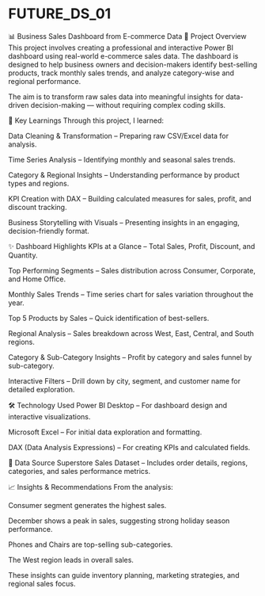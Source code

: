 # FUTURE_DS_01
📊 Business Sales Dashboard from E-commerce Data
📌 Project Overview
This project involves creating a professional and interactive Power BI dashboard using real-world e-commerce sales data. The dashboard is designed to help business owners and decision-makers identify best-selling products, track monthly sales trends, and analyze category-wise and regional performance.

The aim is to transform raw sales data into meaningful insights for data-driven decision-making — without requiring complex coding skills.

🚀 Key Learnings
Through this project, I learned:

Data Cleaning & Transformation – Preparing raw CSV/Excel data for analysis.

Time Series Analysis – Identifying monthly and seasonal sales trends.

Category & Regional Insights – Understanding performance by product types and regions.

KPI Creation with DAX – Building calculated measures for sales, profit, and discount tracking.

Business Storytelling with Visuals – Presenting insights in an engaging, decision-friendly format.

✨ Dashboard Highlights
KPIs at a Glance – Total Sales, Profit, Discount, and Quantity.

Top Performing Segments – Sales distribution across Consumer, Corporate, and Home Office.

Monthly Sales Trends – Time series chart for sales variation throughout the year.

Top 5 Products by Sales – Quick identification of best-sellers.

Regional Analysis – Sales breakdown across West, East, Central, and South regions.

Category & Sub-Category Insights – Profit by category and sales funnel by sub-category.

Interactive Filters – Drill down by city, segment, and customer name for detailed exploration.

🛠 Technology Used
Power BI Desktop – For dashboard design and interactive visualizations.

Microsoft Excel – For initial data exploration and formatting.

DAX (Data Analysis Expressions) – For creating KPIs and calculated fields.

📂 Data Source
Superstore Sales Dataset – Includes order details, regions, categories, and sales performance metrics.

📈 Insights & Recommendations
From the analysis:

Consumer segment generates the highest sales.

December shows a peak in sales, suggesting strong holiday season performance.

Phones and Chairs are top-selling sub-categories.

The West region leads in overall sales.

These insights can guide inventory planning, marketing strategies, and regional sales focus.

